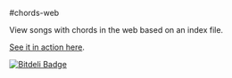 #chords-web

View songs with chords in the web based on an index file.

[See it in action here](http://chords-web.herokuapp.com).


[![Bitdeli Badge](https://d2weczhvl823v0.cloudfront.net/rosenfeld/chords-web/trend.png)](https://bitdeli.com/free "Bitdeli Badge")

